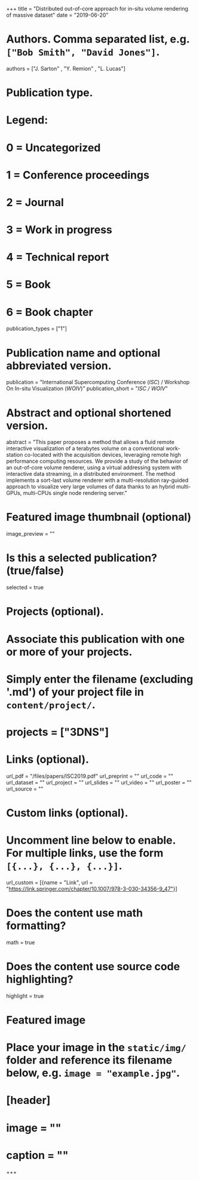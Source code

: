 +++
title = "Distributed out-of-core approach for in-situ volume rendering of massive dataset"
date = "2019-06-20"

# Authors. Comma separated list, e.g. `["Bob Smith", "David Jones"]`.
authors = ["J. Sarton" , "Y. Remion" , "L. Lucas"]

# Publication type.
# Legend:
# 0 = Uncategorized
# 1 = Conference proceedings
# 2 = Journal
# 3 = Work in progress
# 4 = Technical report
# 5 = Book
# 6 = Book chapter
publication_types = ["1"]

# Publication name and optional abbreviated version.
publication = "International Supercomputing Conference (*ISC*) /  Workshop On In-situ Visualization (*WOIV*)"
publication_short = "*ISC / WOIV*"

# Abstract and optional shortened version.
abstract = "This paper proposes a method that allows a fluid remote interactive visualization of a terabytes volume on a conventional work-station co-located with the acquisition devices, leveraging remote high performance computing resources. We provide a study of the behavior of an out-of-core volume renderer, using a virtual addressing system with interactive data streaming, in a distributed environment. The method implements a sort-last volume renderer with a multi-resolution ray-guided approach to visualize very large volumes of data thanks to an hybrid multi-GPUs, multi-CPUs single node rendering server."

# Featured image thumbnail (optional)
image_preview = ""

# Is this a selected publication? (true/false)
selected = true

# Projects (optional).
#   Associate this publication with one or more of your projects.
#   Simply enter the filename (excluding '.md') of your project file in `content/project/`.
# projects = ["3DNS"]

# Links (optional).
url_pdf = "/files/papers/ISC2019.pdf"
url_preprint = ""
url_code = ""
url_dataset = ""
url_project = ""
url_slides = ""
url_video = ""
url_poster = ""
url_source = ""

# Custom links (optional).
#   Uncomment line below to enable. For multiple links, use the form `[{...}, {...}, {...}]`.
url_custom = [{name = "Link", url = "https://link.springer.com/chapter/10.1007/978-3-030-34356-9_47"}]

# Does the content use math formatting?
math = true

# Does the content use source code highlighting?
highlight = true

# Featured image
# Place your image in the `static/img/` folder and reference its filename below, e.g. `image = "example.jpg"`.
# [header]
# image = ""
# caption = ""

+++
